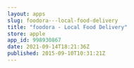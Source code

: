 ```yaml
---
layout: apps
slug: foodora---local-food-delivery
title: "foodora - Local Food Delivery"
store: apple
app_id: 998930867
date: 2021-09-14T18:21:36Z
published: 2015-09-10T10:31:21Z
---
```

